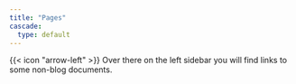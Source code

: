 ```yaml
---
title: "Pages"
cascade:
  type: default
---
```


{{< icon "arrow-left" >}} Over there on the left sidebar
you will find links to some non-blog documents.
